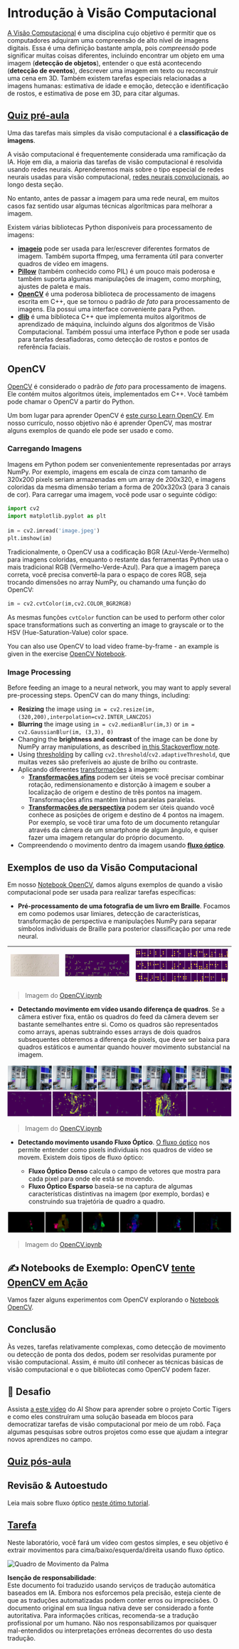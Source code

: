 # Introdução à Visão Computacional

[A Visão Computacional](https://wikipedia.org/wiki/Computer_vision) é uma disciplina cujo objetivo é permitir que os computadores adquiram uma compreensão de alto nível de imagens digitais. Essa é uma definição bastante ampla, pois *compreensão* pode significar muitas coisas diferentes, incluindo encontrar um objeto em uma imagem (**detecção de objetos**), entender o que está acontecendo (**detecção de eventos**), descrever uma imagem em texto ou reconstruir uma cena em 3D. Também existem tarefas especiais relacionadas a imagens humanas: estimativa de idade e emoção, detecção e identificação de rostos, e estimativa de pose em 3D, para citar algumas.

## [Quiz pré-aula](https://red-field-0a6ddfd03.1.azurestaticapps.net/quiz/106)

Uma das tarefas mais simples da visão computacional é a **classificação de imagens**.

A visão computacional é frequentemente considerada uma ramificação da IA. Hoje em dia, a maioria das tarefas de visão computacional é resolvida usando redes neurais. Aprenderemos mais sobre o tipo especial de redes neurais usadas para visão computacional, [redes neurais convolucionais](../07-ConvNets/README.md), ao longo desta seção.

No entanto, antes de passar a imagem para uma rede neural, em muitos casos faz sentido usar algumas técnicas algorítmicas para melhorar a imagem.

Existem várias bibliotecas Python disponíveis para processamento de imagens:

* **[imageio](https://imageio.readthedocs.io/en/stable/)** pode ser usada para ler/escrever diferentes formatos de imagem. Também suporta ffmpeg, uma ferramenta útil para converter quadros de vídeo em imagens.
* **[Pillow](https://pillow.readthedocs.io/en/stable/index.html)** (também conhecido como PIL) é um pouco mais poderosa e também suporta algumas manipulações de imagem, como morphing, ajustes de paleta e mais.
* **[OpenCV](https://opencv.org/)** é uma poderosa biblioteca de processamento de imagens escrita em C++, que se tornou o padrão *de fato* para processamento de imagens. Ela possui uma interface conveniente para Python.
* **[dlib](http://dlib.net/)** é uma biblioteca C++ que implementa muitos algoritmos de aprendizado de máquina, incluindo alguns dos algoritmos de Visão Computacional. Também possui uma interface Python e pode ser usada para tarefas desafiadoras, como detecção de rostos e pontos de referência faciais.

## OpenCV

[OpenCV](https://opencv.org/) é considerado o padrão *de fato* para processamento de imagens. Ele contém muitos algoritmos úteis, implementados em C++. Você também pode chamar o OpenCV a partir do Python.

Um bom lugar para aprender OpenCV é [este curso Learn OpenCV](https://learnopencv.com/getting-started-with-opencv/). Em nosso currículo, nosso objetivo não é aprender OpenCV, mas mostrar alguns exemplos de quando ele pode ser usado e como.

### Carregando Imagens

Imagens em Python podem ser convenientemente representadas por arrays NumPy. Por exemplo, imagens em escala de cinza com tamanho de 320x200 pixels seriam armazenadas em um array de 200x320, e imagens coloridas da mesma dimensão teriam a forma de 200x320x3 (para 3 canais de cor). Para carregar uma imagem, você pode usar o seguinte código:

```python
import cv2
import matplotlib.pyplot as plt

im = cv2.imread('image.jpeg')
plt.imshow(im)
```

Tradicionalmente, o OpenCV usa a codificação BGR (Azul-Verde-Vermelho) para imagens coloridas, enquanto o restante das ferramentas Python usa o mais tradicional RGB (Vermelho-Verde-Azul). Para que a imagem pareça correta, você precisa convertê-la para o espaço de cores RGB, seja trocando dimensões no array NumPy, ou chamando uma função do OpenCV:

```python
im = cv2.cvtColor(im,cv2.COLOR_BGR2RGB)
```

As mesmas funções `cvtColor` function can be used to perform other color space transformations such as converting an image to grayscale or to the HSV (Hue-Saturation-Value) color space.

You can also use OpenCV to load video frame-by-frame - an example is given in the exercise [OpenCV Notebook](../../../../../lessons/4-ComputerVision/06-IntroCV/OpenCV.ipynb).

### Image Processing

Before feeding an image to a neural network, you may want to apply several pre-processing steps. OpenCV can do many things, including:

* **Resizing** the image using `im = cv2.resize(im, (320,200),interpolation=cv2.INTER_LANCZOS)`
* **Blurring** the image using `im = cv2.medianBlur(im,3)` or `im = cv2.GaussianBlur(im, (3,3), 0)`
* Changing the **brightness and contrast** of the image can be done by NumPy array manipulations, as described [in this Stackoverflow note](https://stackoverflow.com/questions/39308030/how-do-i-increase-the-contrast-of-an-image-in-python-opencv).
* Using [thresholding](https://docs.opencv.org/4.x/d7/d4d/tutorial_py_thresholding.html) by calling `cv2.threshold`/`cv2.adaptiveThreshold`, que muitas vezes são preferíveis ao ajuste de brilho ou contraste.
* Aplicando diferentes [transformações](https://docs.opencv.org/4.5.5/da/d6e/tutorial_py_geometric_transformations.html) à imagem:
    - **[Transformações afins](https://docs.opencv.org/4.5.5/d4/d61/tutorial_warp_affine.html)** podem ser úteis se você precisar combinar rotação, redimensionamento e distorção à imagem e souber a localização de origem e destino de três pontos na imagem. Transformações afins mantêm linhas paralelas paralelas.
    - **[Transformações de perspectiva](https://medium.com/analytics-vidhya/opencv-perspective-transformation-9edffefb2143)** podem ser úteis quando você conhece as posições de origem e destino de 4 pontos na imagem. Por exemplo, se você tirar uma foto de um documento retangular através da câmera de um smartphone de algum ângulo, e quiser fazer uma imagem retangular do próprio documento.
* Compreendendo o movimento dentro da imagem usando **[fluxo óptico](https://docs.opencv.org/4.5.5/d4/dee/tutorial_optical_flow.html)**.

## Exemplos de uso da Visão Computacional

Em nosso [Notebook OpenCV](../../../../../lessons/4-ComputerVision/06-IntroCV/OpenCV.ipynb), damos alguns exemplos de quando a visão computacional pode ser usada para realizar tarefas específicas:

* **Pré-processamento de uma fotografia de um livro em Braille**. Focamos em como podemos usar limiares, detecção de características, transformação de perspectiva e manipulações NumPy para separar símbolos individuais de Braille para posterior classificação por uma rede neural.

![Imagem em Braille](../../../../../translated_images/braille.341962ff76b1bd7044409371d3de09ced5028132aef97344ea4b7468c1208126.pt.jpeg) | ![Imagem em Braille Pré-processada](../../../../../translated_images/braille-result.46530fea020b03c76aac532d7d6eeef7f6fb35b55b1001cd21627907dabef3ed.pt.png) | ![Símbolos em Braille](../../../../../translated_images/braille-symbols.0159185ab69d533909dc4d7d26a1971b51401c6a80eb3a5584f250ea880af88b.pt.png)
----|-----|-----

> Imagem do [OpenCV.ipynb](../../../../../lessons/4-ComputerVision/06-IntroCV/OpenCV.ipynb)

* **Detectando movimento em vídeo usando diferença de quadros**. Se a câmera estiver fixa, então os quadros do feed da câmera devem ser bastante semelhantes entre si. Como os quadros são representados como arrays, apenas subtraindo esses arrays de dois quadros subsequentes obteremos a diferença de pixels, que deve ser baixa para quadros estáticos e aumentar quando houver movimento substancial na imagem.

![Imagem de quadros de vídeo e diferenças de quadros](../../../../../translated_images/frame-difference.706f805491a0883c938e16447bf5eb2f7d69e812c7f743cbe7d7c7645168f81f.pt.png)

> Imagem do [OpenCV.ipynb](../../../../../lessons/4-ComputerVision/06-IntroCV/OpenCV.ipynb)

* **Detectando movimento usando Fluxo Óptico**. [O fluxo óptico](https://docs.opencv.org/3.4/d4/dee/tutorial_optical_flow.html) nos permite entender como pixels individuais nos quadros de vídeo se movem. Existem dois tipos de fluxo óptico:

   - **Fluxo Óptico Denso** calcula o campo de vetores que mostra para cada pixel para onde ele está se movendo.
   - **Fluxo Óptico Esparso** baseia-se na captura de algumas características distintivas na imagem (por exemplo, bordas) e construindo sua trajetória de quadro a quadro.

![Imagem de Fluxo Óptico](../../../../../translated_images/optical.1f4a94464579a83a10784f3c07fe7228514714b96782edf50e70ccd59d2d8c4f.pt.png)

> Imagem do [OpenCV.ipynb](../../../../../lessons/4-ComputerVision/06-IntroCV/OpenCV.ipynb)

## ✍️ Notebooks de Exemplo: OpenCV [tente OpenCV em Ação](../../../../../lessons/4-ComputerVision/06-IntroCV/OpenCV.ipynb)

Vamos fazer alguns experimentos com OpenCV explorando o [Notebook OpenCV](../../../../../lessons/4-ComputerVision/06-IntroCV/OpenCV.ipynb).

## Conclusão

Às vezes, tarefas relativamente complexas, como detecção de movimento ou detecção de ponta dos dedos, podem ser resolvidas puramente por visão computacional. Assim, é muito útil conhecer as técnicas básicas de visão computacional e o que bibliotecas como OpenCV podem fazer.

## 🚀 Desafio

Assista [a este vídeo](https://docs.microsoft.com/shows/ai-show/ai-show--2021-opencv-ai-competition--grand-prize-winners--cortic-tigers--episode-32?WT.mc_id=academic-77998-cacaste) do AI Show para aprender sobre o projeto Cortic Tigers e como eles construíram uma solução baseada em blocos para democratizar tarefas de visão computacional por meio de um robô. Faça algumas pesquisas sobre outros projetos como esse que ajudam a integrar novos aprendizes no campo.

## [Quiz pós-aula](https://red-field-0a6ddfd03.1.azurestaticapps.net/quiz/206)

## Revisão & Autoestudo

Leia mais sobre fluxo óptico [neste ótimo tutorial](https://learnopencv.com/optical-flow-in-opencv/).

## [Tarefa](lab/README.md)

Neste laboratório, você fará um vídeo com gestos simples, e seu objetivo é extrair movimentos para cima/baixo/esquerda/direita usando fluxo óptico.

<img src="images/palm-movement.png" width="30%" alt="Quadro de Movimento da Palma"/>

**Isenção de responsabilidade**:  
Este documento foi traduzido usando serviços de tradução automática baseados em IA. Embora nos esforcemos pela precisão, esteja ciente de que as traduções automatizadas podem conter erros ou imprecisões. O documento original em sua língua nativa deve ser considerado a fonte autoritativa. Para informações críticas, recomenda-se a tradução profissional por um humano. Não nos responsabilizamos por quaisquer mal-entendidos ou interpretações errôneas decorrentes do uso desta tradução.